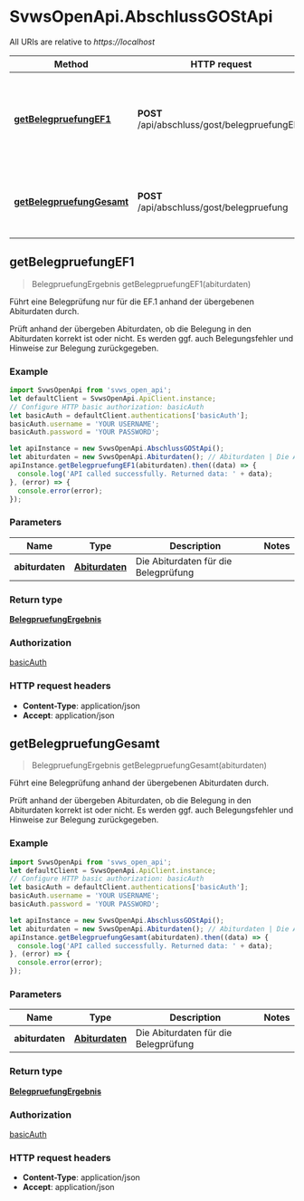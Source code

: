 # SvwsOpenApi.AbschlussGOStApi

All URIs are relative to *https://localhost*

Method | HTTP request | Description
------------- | ------------- | -------------
[**getBelegpruefungEF1**](AbschlussGOStApi.md#getBelegpruefungEF1) | **POST** /api/abschluss/gost/belegpruefungEF1 | Führt eine Belegprüfung nur für die EF.1 anhand der übergebenen Abiturdaten durch.
[**getBelegpruefungGesamt**](AbschlussGOStApi.md#getBelegpruefungGesamt) | **POST** /api/abschluss/gost/belegpruefung | Führt eine Belegprüfung anhand der übergebenen Abiturdaten durch.



## getBelegpruefungEF1

> BelegpruefungErgebnis getBelegpruefungEF1(abiturdaten)

Führt eine Belegprüfung nur für die EF.1 anhand der übergebenen Abiturdaten durch.

Prüft anhand der übergeben Abiturdaten, ob die Belegung in den Abiturdaten korrekt ist oder nicht. Es werden ggf. auch Belegungsfehler und Hinweise zur Belegung zurückgegeben.

### Example

```javascript
import SvwsOpenApi from 'svws_open_api';
let defaultClient = SvwsOpenApi.ApiClient.instance;
// Configure HTTP basic authorization: basicAuth
let basicAuth = defaultClient.authentications['basicAuth'];
basicAuth.username = 'YOUR USERNAME';
basicAuth.password = 'YOUR PASSWORD';

let apiInstance = new SvwsOpenApi.AbschlussGOStApi();
let abiturdaten = new SvwsOpenApi.Abiturdaten(); // Abiturdaten | Die Abiturdaten für die Belegprüfung
apiInstance.getBelegpruefungEF1(abiturdaten).then((data) => {
  console.log('API called successfully. Returned data: ' + data);
}, (error) => {
  console.error(error);
});

```

### Parameters


Name | Type | Description  | Notes
------------- | ------------- | ------------- | -------------
 **abiturdaten** | [**Abiturdaten**](Abiturdaten.md)| Die Abiturdaten für die Belegprüfung | 

### Return type

[**BelegpruefungErgebnis**](BelegpruefungErgebnis.md)

### Authorization

[basicAuth](../README.md#basicAuth)

### HTTP request headers

- **Content-Type**: application/json
- **Accept**: application/json


## getBelegpruefungGesamt

> BelegpruefungErgebnis getBelegpruefungGesamt(abiturdaten)

Führt eine Belegprüfung anhand der übergebenen Abiturdaten durch.

Prüft anhand der übergeben Abiturdaten, ob die Belegung in den Abiturdaten korrekt ist oder nicht. Es werden ggf. auch Belegungsfehler und Hinweise zur Belegung zurückgegeben.

### Example

```javascript
import SvwsOpenApi from 'svws_open_api';
let defaultClient = SvwsOpenApi.ApiClient.instance;
// Configure HTTP basic authorization: basicAuth
let basicAuth = defaultClient.authentications['basicAuth'];
basicAuth.username = 'YOUR USERNAME';
basicAuth.password = 'YOUR PASSWORD';

let apiInstance = new SvwsOpenApi.AbschlussGOStApi();
let abiturdaten = new SvwsOpenApi.Abiturdaten(); // Abiturdaten | Die Abiturdaten für die Belegprüfung
apiInstance.getBelegpruefungGesamt(abiturdaten).then((data) => {
  console.log('API called successfully. Returned data: ' + data);
}, (error) => {
  console.error(error);
});

```

### Parameters


Name | Type | Description  | Notes
------------- | ------------- | ------------- | -------------
 **abiturdaten** | [**Abiturdaten**](Abiturdaten.md)| Die Abiturdaten für die Belegprüfung | 

### Return type

[**BelegpruefungErgebnis**](BelegpruefungErgebnis.md)

### Authorization

[basicAuth](../README.md#basicAuth)

### HTTP request headers

- **Content-Type**: application/json
- **Accept**: application/json

